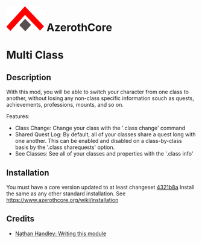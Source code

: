 # ![logo](https://raw.githubusercontent.com/azerothcore/azerothcore.github.io/master/images/logo-github.png) AzerothCore

# Multi Class

## Description

With this mod, you will be able to switch your character from one class to another, without losing any non-class specific information souch as quests, achievements, professions, mounts, and so on.

Features:
- Class Change: Change your class with the '.class change' command
- Shared Quest Log: By default, all of your classes share a quest long with one another.  This can be enabled and disabled on a class-by-class basis by the '.class sharequests' option.
- See Classes: See all of your classes and properties with the '.class info'

## Installation
You must have a core version updated to at least changeset [4321b8a](https://github.com/azerothcore/azerothcore-wotlk/commit/4321b8a4dee98fce5f7b66dae43afa44b5c22a12)
Install the same as any other standard installation.  See https://www.azerothcore.org/wiki/installation

## Credits
*  [Nathan Handley: Writing this module](https://github.com/NathanHandley)

